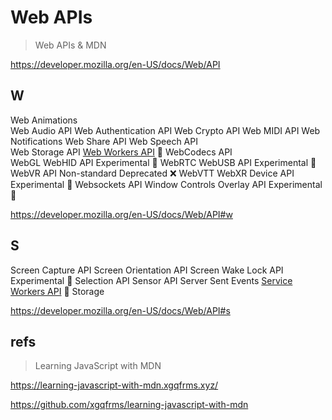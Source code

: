 # Web APIs

> Web APIs & MDN

https://developer.mozilla.org/en-US/docs/Web/API


## W

Web Animations   
Web Audio API 
Web Authentication API 
Web Crypto API 
Web MIDI API 
Web Notifications 
Web Share API 
Web Speech API  
Web Storage API 
[Web Workers API](./Web-Workers-API) 🚀 
WebCodecs API  
WebGL 
WebHID API Experimental 🧪 
WebRTC 
WebUSB API Experimental 🧪 
WebVR API Non-standard Deprecated ❌ 
WebVTT 
WebXR Device API Experimental 🧪 
Websockets API 
Window Controls Overlay API Experimental 🧪 

https://developer.mozilla.org/en-US/docs/Web/API#w

## S

Screen Capture API 
Screen Orientation API 
Screen Wake Lock API Experimental 🧪 
Selection API 
Sensor API 
Server Sent Events 
[Service Workers API](./Service-Workers-API) 🚀 
Storage 


https://developer.mozilla.org/en-US/docs/Web/API#s


## refs

> Learning JavaScript with MDN

https://learning-javascript-with-mdn.xgqfrms.xyz/

https://github.com/xgqfrms/learning-javascript-with-mdn

